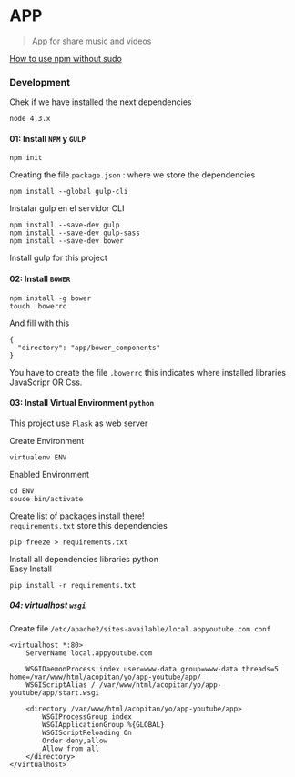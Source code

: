 # APP

> App for share music and videos

[How to use npm without sudo](https://goo.gl/3rf2Kl)

### Development

Chek if we have installed the next dependencies

	node 4.3.x


#### 01: Install `NPM` y `GULP`

	npm init

 Creating the file `package.json` : where we store the dependencies

	npm install --global gulp-cli

Instalar gulp en el servidor CLI

	npm install --save-dev gulp
	npm install --save-dev gulp-sass
	npm install --save-dev bower

Install gulp for this project

#### 02: Install `BOWER`

	npm install -g bower
	touch .bowerrc

And fill with this

	{
	  "directory": "app/bower_components"
	}


You have to create the file `.bowerrc` this indicates where installed libraries  
JavaScripr OR Css.

#### 03: Install Virtual Environment `python`

This project use `Flask` as web server

Create Environment

	virtualenv ENV

Enabled Environment

	cd ENV
	souce bin/activate

Create list of packages install there!  
`requirements.txt` store this dependencies

	pip freeze > requirements.txt

Install all dependencies libraries python  
Easy Install

	pip install -r requirements.txt

##### 04: virtualhost `wsgi`

Create file `/etc/apache2/sites-available/local.appyoutube.com.conf`

	<virtualhost *:80>
	    ServerName local.appyoutube.com

	    WSGIDaemonProcess index user=www-data group=www-data threads=5 home=/var/www/html/acopitan/yo/app-youtube/app/
	    WSGIScriptAlias / /var/www/html/acopitan/yo/app-youtube/app/start.wsgi

	    <directory /var/www/html/acopitan/yo/app-youtube/app>
	        WSGIProcessGroup index
	        WSGIApplicationGroup %{GLOBAL}
	        WSGIScriptReloading On
	        Order deny,allow
	        Allow from all
	    </directory>
	</virtualhost>
